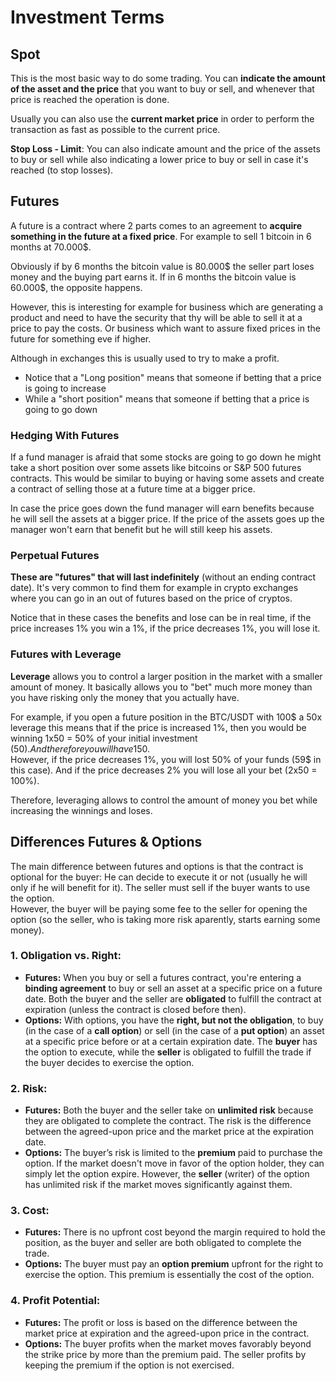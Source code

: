 # Investment Terms

## Spot

This is the most basic way to do some trading. You can **indicate the amount of the asset and the price** that you want to buy or sell, and whenever that price is reached the operation is done.

Usually you can also use the **current market price** in order to perform the transaction as fast as possible to the current price.

**Stop Loss - Limit**: You can also indicate amount and the price of the assets to buy or sell while also indicating a lower price to buy or sell in case it's reached (to stop losses).

## Futures

A future is a contract where 2 parts comes to an agreement to **acquire something in the future at a fixed price**. For example to sell 1 bitcoin in 6 months at 70.000$.

Obviously if by 6 months the bitcoin value is 80.000$ the seller part loses money and the buying part earns it. If in 6 months the bitcoin value is 60.000$, the opposite happens.

However, this is interesting for example for business which are generating a product and need to have the security that thy will be able to sell it at a price to pay the costs. Or business which want to assure fixed prices in the future for something eve if higher.

Although in exchanges this is usually used to try to make a profit.

* Notice that a "Long position" means that someone if betting that a price is going to increase
* While a "short position" means that someone if betting that a price is going to go down

### Hedging With Futures <a href="#mntl-sc-block_7-0" id="mntl-sc-block_7-0"></a>

If a fund manager is afraid that some stocks are going to go down he might take a short position over some assets like bitcoins or S\&P 500 futures contracts. This would be similar to buying or having some assets and create a contract of selling those at a future time at a bigger price.&#x20;

In case the price goes down the fund manager will earn benefits because he will sell the assets at a bigger price. If the price of the assets goes up the manager won't earn that benefit but he will still keep his assets.

### Perpetual Futures

**These are "futures" that will last indefinitely** (without an ending contract date). It's very common to find them for example in crypto exchanges where you can go in an out of futures based on the price of cryptos.

Notice that in these cases the benefits and lose can be in real time, if the price increases 1% you win a 1%, if the price decreases 1%, you will lose it.

### Futures with Leverage

**Leverage** allows you to control a larger position in the market with a smaller amount of money. It basically allows you to "bet" much more money than you have risking only the money that you actually have.

For example, if you open a future position in the BTC/USDT with 100$ a 50x leverage this means that if the price is increased 1%, then you would be winning 1x50 = 50% of your initial investment (50$). And therefore you will have 150$.\
However, if the price decreases 1%, you will lost 50% of your funds (59$ in this case). And if the price decreases 2% you will lose all your bet (2x50 = 100%).

Therefore, leveraging allows to control the amount of money you bet while increasing the winnings and loses.

## Differences Futures & Options

The main difference between futures and options is that the contract is optional for the buyer: He can decide to execute it or not (usually he will only if he will benefit for it). The seller must sell if the buyer wants to use the option.\
However, the buyer will be paying some fee to the seller for opening the option (so the seller, who is taking more risk aparently, starts earning some money).

### 1. **Obligation vs. Right:**

* **Futures:** When you buy or sell a futures contract, you're entering a **binding agreement** to buy or sell an asset at a specific price on a future date. Both the buyer and the seller are **obligated** to fulfill the contract at expiration (unless the contract is closed before then).
* **Options:** With options, you have the **right, but not the obligation**, to buy (in the case of a **call option**) or sell (in the case of a **put option**) an asset at a specific price before or at a certain expiration date. The **buyer** has the option to execute, while the **seller** is obligated to fulfill the trade if the buyer decides to exercise the option.

### 2. **Risk:**

* **Futures:** Both the buyer and the seller take on **unlimited risk** because they are obligated to complete the contract. The risk is the difference between the agreed-upon price and the market price at the expiration date.
* **Options:** The buyer’s risk is limited to the **premium** paid to purchase the option. If the market doesn't move in favor of the option holder, they can simply let the option expire. However, the **seller** (writer) of the option has unlimited risk if the market moves significantly against them.

### 3. **Cost:**

* **Futures:** There is no upfront cost beyond the margin required to hold the position, as the buyer and seller are both obligated to complete the trade.
* **Options:** The buyer must pay an **option premium** upfront for the right to exercise the option. This premium is essentially the cost of the option.

### 4. **Profit Potential:**

* **Futures:** The profit or loss is based on the difference between the market price at expiration and the agreed-upon price in the contract.
* **Options:** The buyer profits when the market moves favorably beyond the strike price by more than the premium paid. The seller profits by keeping the premium if the option is not exercised.



